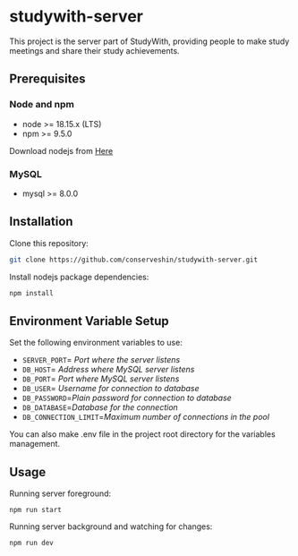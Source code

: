 # studywith-server
This project is the server part of StudyWith, providing people to make study meetings and share their study achievements.

## Prerequisites
### Node and npm
- node >= 18.15.x (LTS)
- npm >= 9.5.0

Download nodejs from [Here](https://nodejs.org/)

### MySQL
- mysql >= 8.0.0

## Installation
Clone this repository:
```sh
git clone https://github.com/conserveshin/studywith-server.git
```
Install nodejs package dependencies:
```sh
npm install
```

## Environment Variable Setup
Set the following environment variables to use:

- `SERVER_PORT`= _Port where the server listens_
- `DB_HOST`= _Address where MySQL server listens_
- `DB_PORT`= _Port where MySQL server listens_
- `DB_USER`= _Username for connection to database_
- `DB_PASSWORD`=_Plain password for connection to database_
- `DB_DATABASE`=_Database for the connection_
- `DB_CONNECTION_LIMIT`=_Maximum number of connections in the pool_

You can also make .env file in the project root directory for the variables management.

## Usage
Running server foreground:
```
npm run start
```

Running server background and watching for changes:
```sh
npm run dev
```